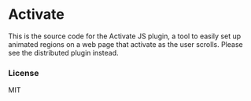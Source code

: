 # Activate

This is the source code for the Activate JS plugin, a tool to easily set up animated regions on a web page that activate as the user scrolls. Please see the distributed plugin instead.

### License

MIT